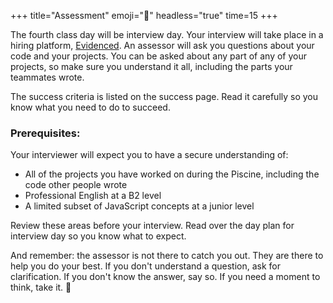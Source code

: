 +++
title="Assessment"
emoji="🧪"
headless="true"
time=15
+++

The fourth class day will be interview day. Your interview will take place in a hiring platform, [Evidenced](https://www.evidenced.app/). An assessor will ask you questions about your code and your projects. You can be asked about any part of any of your projects, so make sure you understand it all, including the parts your teammates wrote.

The success criteria is listed on the success page. Read it carefully so you know what you need to do to succeed.

### Prerequisites:

Your interviewer will expect you to have a secure understanding of:

- All of the projects you have worked on during the Piscine, including the code other people wrote
- Professional English at a B2 level
- A limited subset of JavaScript concepts at a junior level

Review these areas before your interview. Read over the day plan for interview day so you know what to expect.

And remember: the assessor is not there to catch you out. They are there to help you do your best. If you don't understand a question, ask for clarification. If you don't know the answer, say so. If you need a moment to think, take it. 🌱
